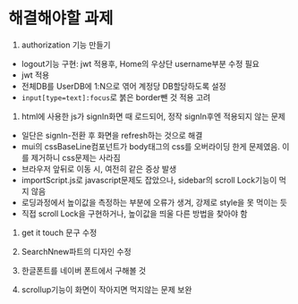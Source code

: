 # 해결해야할 과제

1. authorization 기능 만들기

- logout기능 구현: jwt 적용후, Home의 우상단 username부분 수정 필요
- jwt 적용
- 전체DB를 UserDB에 1:N으로 엮어 계정당 DB할당하도록 설정
- `input[type=text]:focus`로 붉은 border뺀 것 적용 고려

1. html에 사용한 js가 signIn화면 때 로드되어, 정작 signIn후엔 적용되지 않는 문제

- 일단은 signIn-전환 후 화면을 refresh하는 것으로 해결
- mui의 cssBaseLine컴포넌트가 body태그의 css를 오버라이딩 한게 문제였음. 이를 제거하니 css문제는 사라짐
- 브라우저 앞뒤로 이동 시, 여전히 같은 증상 발생
- importScript.js로 javascript문제도 잡았으나, sidebar의 scroll Lock기능이 먹지 않음
- 로딩과정에서 높이값을 측정하는 부분에 오류가 생겨, 강제로 style을 못 먹이는 듯
- 직접 scroll Lock을 구현하거나, 높이값을 띄울 다른 방법을 찾아야 함

1. get it touch 문구 수정

1. SearchNnew파트의 디자인 수정

1. 한글폰트를 네이버 폰트에서 구해볼 것

1. scrollup기능이 화면이 작아지면 먹지않는 문제 보완

<!-- 1. Artvee서버가 복구되지 않으면, DirectorList의 그림 받아오는 과정 수정 필요 -->
